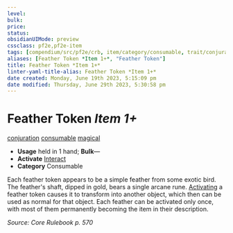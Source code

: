 ```yaml
---
level:
bulk:
price:
status:
obsidianUIMode: preview
cssclass: pf2e,pf2e-item
tags: [compendium/src/pf2e/crb, item/category/consumable, trait/conjuration, trait/consumable, trait/magical]
aliases: [Feather Token *Item 1+*, "Feather Token"]
title: Feather Token *Item 1+*
linter-yaml-title-alias: Feather Token *Item 1+*
date created: Monday, June 19th 2023, 5:15:09 pm
date modified: Thursday, June 29th 2023, 5:30:58 pm
---
```


# Feather Token *Item 1+*

[conjuration](rules/traits/conjuration.md) [consumable](rules/traits/consumable.md) [magical](rules/traits/magical.md)  

- **Usage** held in 1 hand; **Bulk**—
- **Activate** [Interact](rules/actions/interact.md)
- **Category** Consumable

Each feather token appears to be a simple feather from some exotic bird. The feather's shaft, dipped in gold, bears a single arcane rune. [Activating](rules/actions/activate-an-item.md) a feather token causes it to transform into another object, which then can be used as normal for that object. Each feather can be activated only once, with most of them permanently becoming the item in their description.

*Source: Core Rulebook p. 570*
